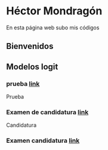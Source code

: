 # Héctor Mondragón
En esta página web subo mis códigos

## Bienvenidos

## Modelos logit

### prueba [link](prueba)

Prueba 

### Examen de candidatura [link](candidatura)

Candidatura

### Examen candidatura [link](ExamenCandidatura)

